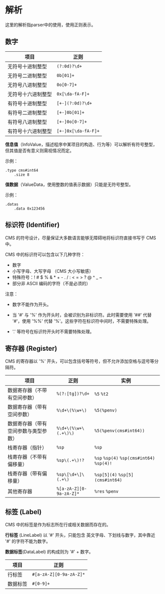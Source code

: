 # 解析

这里的解析指parser中的使用，使用正则表示。

## 数字

项目|正则
---|----
无符号十进制整型|`(?:0d)?\d+`
无符号二进制整型|`0b[01]+`
无符号八进制整型|`0o[0-7]+`
无符号十六进制整型|`0x[\da-fA-F]+`
有符号十进制整型|`[+-](?:0d)?\d+`
有符号二进制整型|`[+-]0b[01]+`
有符号八进制整型|`[+-]0o[0-7]+`
有符号十六进制整型|`[+-]0x[\da-fA-F]+`

**信息值**（InfoValue，描述程序中某项目的构造、行为等）可以解析有符号整型，但其值是否有意义则需视情况而定。

示例：

```
.type cms#int64
    .size 8
```

**值数据**（ValueData，使用整数的值表示数据）只能是无符号整型。

示例：

```
.datas
    .data 0x123456
```

## 标识符 (Identifier)

CMS 的符号设计，尽量保证大多数语言能够无障碍地将标识符直接书写于 CMS 中。

CMS 中的标识符可以包含以下几种字符：

- 数字
- 小写字母、大写字母 （CMS 大小写敏感）
- 特殊符号：! # $ % & * + - . / : < = > ? @ ^ _ ~
- 部分非 ASCII 编码的字符（不是必须的）

注意：

- 数字不能作为开头。
- 当 '#' 与 '%' 作为开头时，会被识别为非标识符。此时需要使用 '##' 代替 '#'，使用 '%%' 代替 '%'。这些字符在标识符中间时，不需要特殊处理。

- '.' 等符号在标识符开头时不需要特殊处理。

## 寄存器 (Register)

CMS 的寄存器以 '%' 开头，可以包含括号等符号，但不允许添加空格与逗号等分隔符。

项目|正则|实例
---|----|---
数据寄存器（不带有空间参数）|`%(?:[tg])?\d+`|`%5` `%t2`
数据寄存器（带有空间参数）|`%\d+\(%\w+\)`|`%5(%penv)`
数据寄存器（带有空间参数与类型参数）|`%\d+\(%\w+\(.+\)\)`|`%5(%penv(cms#int64))`
栈寄存器（指针）|`%sp`|`%sp`
栈寄存器（不带有偏移量）|`%sp\(.+\)!?`|`%sp` `%sp(4)` `%sp(cms#int64)` `%sp(4)!`
栈寄存器（带有偏移量）|`%sp\[\d+\]\(.+\)`|`%sp[5](4)` `%sp[5](cms#int64)`
其他寄存器|`%[a-zA-Z][0-9a-zA-Z]*`|`%res` `%penv`

## 标签 (Label)

CMS 中的标签是作为标志所在行或相关数据而存在的。

**行标签** (LineLabel) 以 '#' 开头，只能包含 英文字母、下划线与数字，其中靠近 '#' 的字符不能为数字。

**数据标签**(DataLabel) 的构成则为 '#' + 数字。

项目|正则
---|----
行标签|`#[a-zA-Z][0-9a-zA-Z]*`
数据标签|`#[0-9]+`
